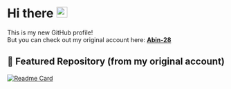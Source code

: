 # Hi there <img src="https://media.giphy.com/media/hvRJCLFzcasrR4ia7z/giphy.gif" width="25px">

This is my new GitHub profile!  
But you can check out my original account here: [**Abin-28**](https://github.com/Abin-28)  

## 📂 Featured Repository (from my original account)

[![Readme Card](https://github-readme-stats.vercel.app/api/pin/?username=Abin-28&repo=Trekzen&show_owner=true&theme=radical)](https://github.com/Abin-28)


